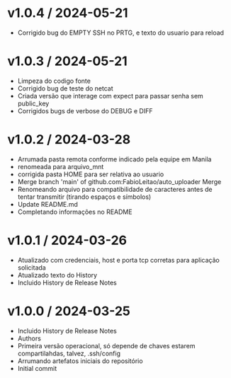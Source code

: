 
v1.0.4 / 2024-05-21
==================

  * Corrigido bug do EMPTY SSH no PRTG, e texto do usuario para reload

v1.0.3 / 2024-05-21
==================

  * Limpeza do codigo fonte
  * Corrigido bug de teste do netcat
  * Criada versão que interage com expect para passar senha sem public_key
  * Corrigidos bugs de verbose do DEBUG e DIFF

v1.0.2 / 2024-03-28
==================

  * Arrumada pasta remota conforme indicado pela equipe em Manila
  * renomeada para arquivo_mnt
  * corrigida pasta HOME para ser relativa ao usuario
  * Merge branch 'main' of github.com:FabioLeitao/auto_uploader Merge
  * Renomeando arquivo para compatibilidade de caracteres antes de tentar transmitir (tirando espaços e símbolos)
  * Update README.md
  * Completando informações no README

v1.0.1 / 2024-03-26
==================

  * Atualizado com credenciais, host e porta tcp corretas para aplicação solicitada
  * Atualizado texto do History
  * Incluido History de Release Notes

v1.0.0 / 2024-03-25
==================

  * Incluido History de Release Notes
  * Authors
  * Primeira versão operacional, só depende de chaves estarem compartilahdas, talvez, .ssh/config
  * Arrumando artefatos iniciais do repositório
  * Initial commit

